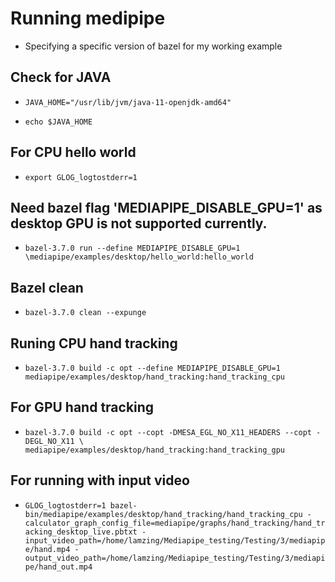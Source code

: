 # Running medipipe #

- Specifying a specific version of bazel for my working example

## Check for JAVA ##

- `JAVA_HOME="/usr/lib/jvm/java-11-openjdk-amd64"`

- `echo $JAVA_HOME`

## For CPU hello world ##

- `export GLOG_logtostderr=1`

## Need bazel flag 'MEDIAPIPE_DISABLE_GPU=1' as desktop GPU is not supported currently. ##

- `bazel-3.7.0 run --define MEDIAPIPE_DISABLE_GPU=1 \mediapipe/examples/desktop/hello_world:hello_world`

## Bazel clean ##
- `bazel-3.7.0 clean --expunge`


## Runing CPU hand tracking ##
- `bazel-3.7.0 build -c opt --define MEDIAPIPE_DISABLE_GPU=1 mediapipe/examples/desktop/hand_tracking:hand_tracking_cpu`


## For GPU hand tracking ##
- `bazel-3.7.0 build -c opt --copt -DMESA_EGL_NO_X11_HEADERS --copt -DEGL_NO_X11 \ mediapipe/examples/desktop/hand_tracking:hand_tracking_gpu`


## For running with input video ##
- `GLOG_logtostderr=1 bazel-bin/mediapipe/examples/desktop/hand_tracking/hand_tracking_cpu -calculator_graph_config_file=mediapipe/graphs/hand_tracking/hand_tracking_desktop_live.pbtxt -input_video_path=/home/lamzing/Mediapipe_testing/Testing/3/mediapipe/hand.mp4 -output_video_path=/home/lamzing/Mediapipe_testing/Testing/3/mediapipe/hand_out.mp4`
